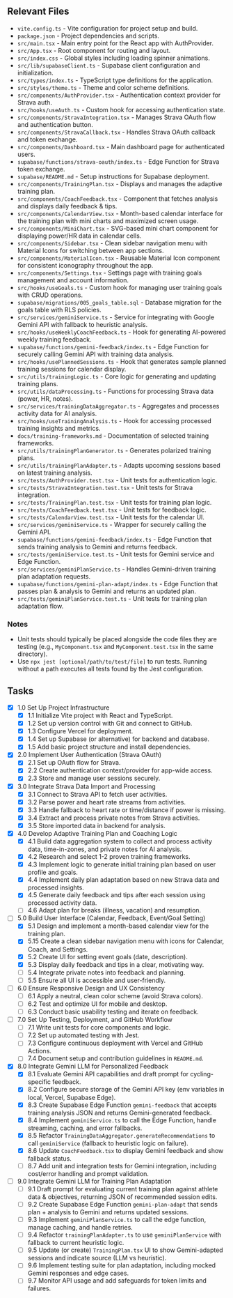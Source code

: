 ## Relevant Files

- `vite.config.ts` - Vite configuration for project setup and build.
- `package.json` - Project dependencies and scripts.
- `src/main.tsx` - Main entry point for the React app with AuthProvider.
- `src/App.tsx` - Root component for routing and layout.
- `src/index.css` - Global styles including loading spinner animations.
- `src/lib/supabaseClient.ts` - Supabase client configuration and initialization.
- `src/types/index.ts` - TypeScript type definitions for the application.
- `src/styles/theme.ts` - Theme and color scheme definitions.
- `src/components/AuthProvider.tsx` - Authentication context provider for Strava auth.
- `src/hooks/useAuth.ts` - Custom hook for accessing authentication state.
- `src/components/StravaIntegration.tsx` - Manages Strava OAuth flow and authentication button.
- `src/components/StravaCallback.tsx` - Handles Strava OAuth callback and token exchange.
- `src/components/Dashboard.tsx` - Main dashboard page for authenticated users.
- `supabase/functions/strava-oauth/index.ts` - Edge Function for Strava token exchange.
- `supabase/README.md` - Setup instructions for Supabase deployment.
- `src/components/TrainingPlan.tsx` - Displays and manages the adaptive training plan.
- `src/components/CoachFeedback.tsx` - Component that fetches analysis and displays daily feedback & tips.
- `src/components/CalendarView.tsx` - Month-based calendar interface for the training plan with mini charts and maximized screen usage.
- `src/components/MiniChart.tsx` - SVG-based mini chart component for displaying power/HR data in calendar cells.
- `src/components/Sidebar.tsx` - Clean sidebar navigation menu with Material Icons for switching between app sections.
- `src/components/MaterialIcon.tsx` - Reusable Material Icon component for consistent iconography throughout the app.
- `src/components/Settings.tsx` - Settings page with training goals management and account information.
- `src/hooks/useGoals.ts` - Custom hook for managing user training goals with CRUD operations.
- `supabase/migrations/005_goals_table.sql` - Database migration for the goals table with RLS policies.
- `src/services/geminiService.ts` - Service for integrating with Google Gemini API with fallback to heuristic analysis.
- `src/hooks/useWeeklyCoachFeedback.ts` - Hook for generating AI-powered weekly training feedback.
- `supabase/functions/gemini-feedback/index.ts` - Edge Function for securely calling Gemini API with training data analysis.
- `src/hooks/usePlannedSessions.ts` - Hook that generates sample planned training sessions for calendar display.
- `src/utils/trainingLogic.ts` - Core logic for generating and updating training plans.
- `src/utils/dataProcessing.ts` - Functions for processing Strava data (power, HR, notes).
- `src/services/trainingDataAggregator.ts` - Aggregates and processes activity data for AI analysis.
- `src/hooks/useTrainingAnalysis.ts` - Hook for accessing processed training insights and metrics.
- `docs/training-frameworks.md` - Documentation of selected training frameworks.
- `src/utils/trainingPlanGenerator.ts` - Generates polarized training plans.
- `src/utils/trainingPlanAdapter.ts` - Adapts upcoming sessions based on latest training analysis.
- `src/tests/AuthProvider.test.tsx` - Unit tests for authentication logic.
- `src/tests/StravaIntegration.test.tsx` - Unit tests for Strava integration.
- `src/tests/TrainingPlan.test.tsx` - Unit tests for training plan logic.
- `src/tests/CoachFeedback.test.tsx` - Unit tests for feedback logic.
- `src/tests/CalendarView.test.tsx` - Unit tests for the calendar UI.
- `src/services/geminiService.ts` - Wrapper for securely calling the Gemini API.
- `supabase/functions/gemini-feedback/index.ts` - Edge Function that sends training analysis to Gemini and returns feedback.
- `src/tests/geminiService.test.ts` - Unit tests for Gemini service and Edge Function.
- `src/services/geminiPlanService.ts` - Handles Gemini-driven training plan adaptation requests.
- `supabase/functions/gemini-plan-adapt/index.ts` - Edge Function that passes plan & analysis to Gemini and returns an updated plan.
- `src/tests/geminiPlanService.test.ts` - Unit tests for training plan adaptation flow.

### Notes

- Unit tests should typically be placed alongside the code files they are testing (e.g., `MyComponent.tsx` and `MyComponent.test.tsx` in the same directory).
- Use `npx jest [optional/path/to/test/file]` to run tests. Running without a path executes all tests found by the Jest configuration.

## Tasks

- [x] 1.0 Set Up Project Infrastructure
  - [x] 1.1 Initialize Vite project with React and TypeScript.
  - [x] 1.2 Set up version control with Git and connect to GitHub.
  - [x] 1.3 Configure Vercel for deployment.
  - [x] 1.4 Set up Supabase (or alternative) for backend and database.
  - [x] 1.5 Add basic project structure and install dependencies.

- [x] 2.0 Implement User Authentication (Strava OAuth)
  - [x] 2.1 Set up OAuth flow for Strava.
  - [x] 2.2 Create authentication context/provider for app-wide access.
  - [x] 2.3 Store and manage user sessions securely.

- [x] 3.0 Integrate Strava Data Import and Processing
  - [x] 3.1 Connect to Strava API to fetch user activities.
  - [x] 3.2 Parse power and heart rate streams from activities.
  - [x] 3.3 Handle fallback to heart rate or time/distance if power is missing.
  - [x] 3.4 Extract and process private notes from Strava activities.
  - [x] 3.5 Store imported data in backend for analysis.

- [x] 4.0 Develop Adaptive Training Plan and Coaching Logic
  - [x] 4.1 Build data aggregation system to collect and process activity data, time-in-zones, and private notes for AI analysis.
  - [x] 4.2 Research and select 1-2 proven training frameworks.
  - [x] 4.3 Implement logic to generate initial training plan based on user profile and goals.
  - [x] 4.4 Implement daily plan adaptation based on new Strava data and processed insights.
  - [x] 4.5 Generate daily feedback and tips after each session using processed activity data.
  - [ ] 4.6 Adapt plan for breaks (illness, vacation) and resumption.

- [ ] 5.0 Build User Interface (Calendar, Feedback, Event/Goal Setting)
  - [x] 5.1 Design and implement a month-based calendar view for the training plan.
  - [x] 5.15 Create a clean sidebar navigation menu with icons for Calendar, Coach, and Settings.
  - [x] 5.2 Create UI for setting event goals (date, description).
  - [x] 5.3 Display daily feedback and tips in a clear, motivating way.
  - [ ] 5.4 Integrate private notes into feedback and planning.
  - [ ] 5.5 Ensure all UI is accessible and user-friendly.

- [ ] 6.0 Ensure Responsive Design and UX Consistency
  - [ ] 6.1 Apply a neutral, clean color scheme (avoid Strava colors).
  - [ ] 6.2 Test and optimize UI for mobile and desktop.
  - [ ] 6.3 Conduct basic usability testing and iterate on feedback.

- [ ] 7.0 Set Up Testing, Deployment, and GitHub Workflow
  - [ ] 7.1 Write unit tests for core components and logic.
  - [ ] 7.2 Set up automated testing with Jest.
  - [ ] 7.3 Configure continuous deployment with Vercel and GitHub Actions.
  - [ ] 7.4 Document setup and contribution guidelines in `README.md`.

- [x] 8.0 Integrate Gemini LLM for Personalized Feedback
  - [x] 8.1 Evaluate Gemini API capabilities and draft prompt for cycling-specific feedback.
  - [x] 8.2 Configure secure storage of the Gemini API key (env variables in local, Vercel, Supabase Edge).
  - [x] 8.3 Create Supabase Edge Function `gemini-feedback` that accepts training analysis JSON and returns Gemini-generated feedback.
  - [x] 8.4 Implement `geminiService.ts` to call the Edge Function, handle streaming, caching, and error fallbacks.
  - [x] 8.5 Refactor `TrainingDataAggregator.generateRecommendations` to call `geminiService` (fallback to heuristic logic on failure).
  - [x] 8.6 Update `CoachFeedback.tsx` to display Gemini feedback and show fallback status.
  - [ ] 8.7 Add unit and integration tests for Gemini integration, including cost/error handling and prompt validation.

- [ ] 9.0 Integrate Gemini LLM for Training Plan Adaptation
  - [ ] 9.1 Draft prompt for evaluating current training plan against athlete data & objectives, returning JSON of recommended session edits.
  - [ ] 9.2 Create Supabase Edge Function `gemini-plan-adapt` that sends plan + analysis to Gemini and returns updated sessions.
  - [ ] 9.3 Implement `geminiPlanService.ts` to call the edge function, manage caching, and handle retries.
  - [ ] 9.4 Refactor `trainingPlanAdapter.ts` to use `geminiPlanService` with fallback to current heuristic logic.
  - [ ] 9.5 Update (or create) `TrainingPlan.tsx` UI to show Gemini-adapted sessions and indicate source (LLM vs heuristic).
  - [ ] 9.6 Implement testing suite for plan adaptation, including mocked Gemini responses and edge cases.
  - [ ] 9.7 Monitor API usage and add safeguards for token limits and failures.
